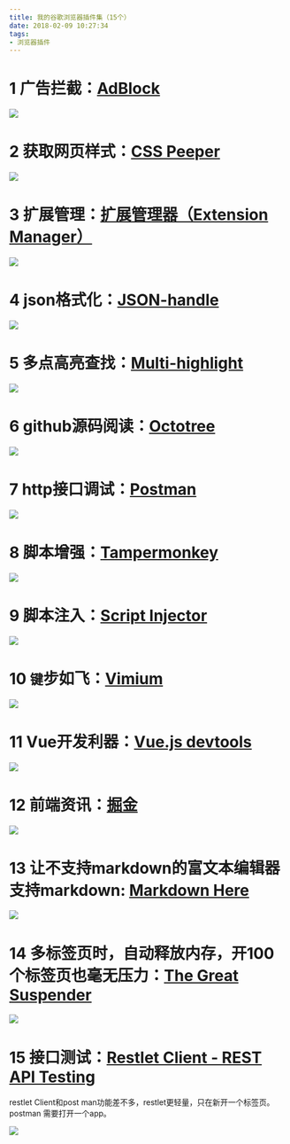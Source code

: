 ```yaml
---
title: 我的谷歌浏览器插件集（15个）
date: 2018-02-09 10:27:34
tags:
- 浏览器插件
---
```


# 1 广告拦截：[AdBlock](https://chrome.google.com/webstore/detail/adblock/gighmmpiobklfepjocnamgkkbiglidom)
![](http://p3alsaatj.bkt.clouddn.com/20180209102823_9knbE2_Screenshot.jpeg)

# 2 获取网页样式：[CSS Peeper](https://chrome.google.com/webstore/detail/css-peeper/mbnbehikldjhnfehhnaidhjhoofhpehk)
![](http://p3alsaatj.bkt.clouddn.com/20180209102836_jsm5C6_Screenshot.jpeg)

# 3 扩展管理：[扩展管理器（Extension Manager）](https://chrome.google.com/webstore/detail/extension-manager/gjldcdngmdknpinoemndlidpcabkggco)
![](http://p3alsaatj.bkt.clouddn.com/20180209102849_eOYK73_Screenshot.jpeg)

# 4 json格式化：[JSON-handle](https://chrome.google.com/webstore/detail/json-handle/iahnhfdhidomcpggpaimmmahffihkfnj)
![](http://p3alsaatj.bkt.clouddn.com/20180209102859_yFF7sW_Screenshot.jpeg)

# 5 多点高亮查找：[Multi-highlight](https://chrome.google.com/webstore/detail/multi-highlight/pfgfgjlejbbpfmcfjhdmikihihddeeji)
![](http://p3alsaatj.bkt.clouddn.com/20180209102911_P6M1am_Screenshot.jpeg)

# 6 github源码阅读：[Octotree](https://chrome.google.com/webstore/detail/octotree/bkhaagjahfmjljalopjnoealnfndnagc?hl=en-US)
![](http://p3alsaatj.bkt.clouddn.com/20180209102923_Hcc51U_Screenshot.jpeg)

# 7 http接口调试：[Postman](https://chrome.google.com/webstore/detail/postman/fhbjgbiflinjbdggehcddcbncdddomop)
![](http://p3alsaatj.bkt.clouddn.com/20180209102936_jv4owo_Screenshot.jpeg)

# 8 脚本增强：[Tampermonkey](https://chrome.google.com/webstore/detail/tampermonkey/dhdgffkkebhmkfjojejmpbldmpobfkfo)
![](http://p3alsaatj.bkt.clouddn.com/20180209102945_MAOC9H_Screenshot.jpeg)

# 9 脚本注入：[Script Injector](https://chrome.google.com/webstore/detail/script-injector/fddnddnolonllcgfbenaloajnbhebmob)
![](http://p3alsaatj.bkt.clouddn.com/20180209102956_mL46rn_Screenshot.jpeg)

# 10 `键`步如飞：[Vimium](https://chrome.google.com/webstore/detail/vimium/dbepggeogbaibhgnhhndojpepiihcmeb)
![](http://p3alsaatj.bkt.clouddn.com/20180209103007_0v2dJn_Screenshot.jpeg)

# 11 Vue开发利器：[Vue.js devtools](https://chrome.google.com/webstore/detail/vuejs-devtools/nhdogjmejiglipccpnnnanhbledajbpd)
![](http://p3alsaatj.bkt.clouddn.com/20180209103018_luGAzT_Screenshot.jpeg)

# 12 前端资讯：[掘金](https://chrome.google.com/webstore/detail/%E6%8E%98%E9%87%91/lecdifefmmfjnjjinhaennhdlmcaeeeb)
![](http://p3alsaatj.bkt.clouddn.com/20180209103029_AnNeZb_Screenshot.jpeg)

# 13 让不支持markdown的富文本编辑器支持markdown: [Markdown Here](https://chrome.google.com/webstore/detail/markdown-here/elifhakcjgalahccnjkneoccemfahfoa?hl=zh-CN)
![](http://p3alsaatj.bkt.clouddn.com/20180209103039_VyOf1S_Screenshot.jpeg)


# 14 多标签页时，自动释放内存，开100个标签页也毫无压力：[The Great Suspender](https://chrome.google.com/webstore/detail/the-great-suspender/klbibkeccnjlkjkiokjodocebajanakg?hl=zh-CN)
![](http://p3alsaatj.bkt.clouddn.com/20180209103052_gRlB6Y_Screenshot.jpeg)

# 15 接口测试：[Restlet Client - REST API Testing](https://chrome.google.com/webstore/detail/restlet-client-rest-api-t/aejoelaoggembcahagimdiliamlcdmfm?hl=en-US)

restlet Client和post man功能差不多，restlet更轻量，只在新开一个标签页。postman 需要打开一个app。

![](http://p3alsaatj.bkt.clouddn.com/20180209103104_yP6yN2_Screenshot.jpeg)
